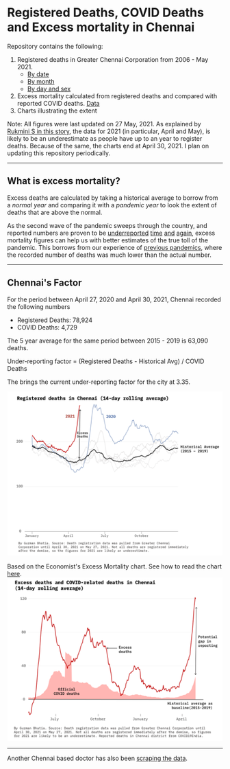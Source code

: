 # Registered Deaths, COVID Deaths and Excess mortality in Chennai

Repository contains the following: 

1) Registered deaths in Greater Chennai Corporation from 2006 - May 2021.
	- [By date](https://flatgithub.com/gurmanbh/chennai-registered-deaths-excess-mortality?filename=data%2Fby-date.csv&filters=&sha=b5641e00448585cce53c902c872fc02fc79061b0&sort=date%2Cdesc&stickyColumnName=date)
	- [By month](https://flatgithub.com/gurmanbh/chennai-registered-deaths-excess-mortality?filename=data%2Fby-month.csv&filters=&sha=b5641e00448585cce53c902c872fc02fc79061b0&sort=month%28date%29%2Cdesc&stickyColumnName=month%28date%29)
	- [By day and sex](https://flatgithub.com/gurmanbh/chennai-registered-deaths-excess-mortality?filename=data%2Fby-date-sex.csv&filters=&sha=b5641e00448585cce53c902c872fc02fc79061b0&sort=month%28date%29%2Cdesc&stickyColumnName=month%28date%29)
2) Excess mortality calculated from registered deaths and compared with reported COVID deaths. [Data](ered-deaths-excess-mortality?filename=data%2Fexcess-deaths.csv&filters=&sha=b5641e00448585cce53c902c872fc02fc79061b0&sort=Date%2Cdesc&stickyColumnName=Date)
3) Charts illustrating the extent

Note: All figures were last updated on 27 May, 2021. As explained by [Rukmini S in this story](https://www.thehindu.com/opinion/op-ed/interpreting-deaths-in-chennai/article34645264.ece), the data for 2021 (in particular, April and May), is likely to be an underestimate as people have up to an year to register deaths. Because of the same, the charts end at April 30, 2021. I plan on updating this repository periodically.

---------
## What is excess mortality?

Excess deaths are calculated by taking a historical average to borrow from a _normal year_ and comparing it with a _pandemic year_ to look the extent of deaths that are above the normal.

As the second wave of the pandemic sweeps through the country, and reported numbers are proven to be [underreported](https://www.indiaspend.com/covid-19/mortality-data-kerala-mumbai-too-soon-to-say-india-covid19-less-deadly-second-wave-737270) [time](https://twitter.com/deepakpatel_91/status/1393070596741734405?s=20) [and](https://twitter.com/deepakpatel_91/status/1397420984592908291?s=20) [again](https://twitter.com/deepakpatel_91/status/1397447291707875334?s=20), excess mortality figures can help us with better estimates of the true toll of the pandemic. This borrows from our experience of [previous pandemics](https://indianexpress.com/article/opinion/columns/why-excess-mortality-figures-for-covid-must-be-calculated-7330348/), where the recorded number of deaths was much lower than the actual number. 

----------

## Chennai's Factor
For the period between April 27, 2020 and April 30, 2021, Chennai recorded the following numbers

- Registered Deaths: 78,924
- COVID Deaths:  4,729

The 5 year average for the same period between 2015 - 2019 is 63,090 deaths.

Under-reporting factor = (Registered Deaths - Historical Avg) / COVID Deaths

The brings the current under-reporting factor for the city at 3.35.

![Registered deaths in Chennai (14-day rolling average)](charts/deaths.png)

Based on the Economist's Excess Mortality chart. See how to read the chart [here](https://www.economist.com/graphic-detail/coronavirus-excess-deaths-tracker).
![Excess deaths and COVID-related deaths in Chennai (14-day rolling average)](charts/excess-deaths.png)

----------

Another Chennai based doctor has also been [scraping the data](https://github.com/elseasama/covid19chennai). 
